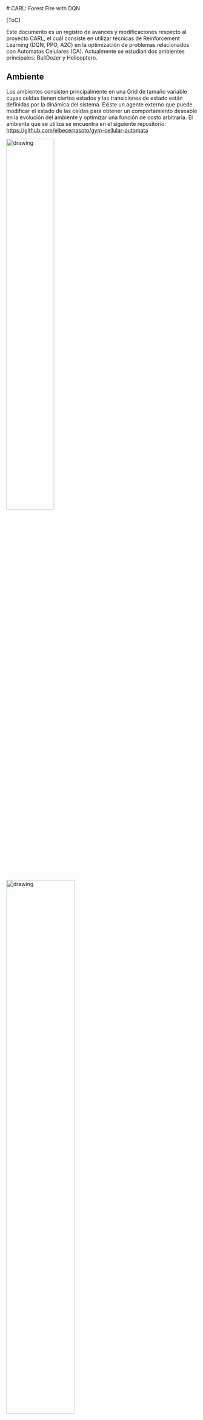 <!DOCTYPE html>
<html>
  <head>
    <meta charset="UTF-8">
    <!-- MathJax -->
    <script type="text/javascript"
      src="https://cdnjs.cloudflare.com/ajax/libs/mathjax/2.7.3/MathJax.js?config=TeX-AMS-MML_HTMLorMML">
    </script>
  </head>

  <body>
 # CARL: Forest Fire with DQN

[ToC]

Este documento es un registro de avances y modificaciones respecto al proyecto CARL, el cuál consiste en utilizar técnicas de Reinforcement Learning (DQN, PPO, A2C) en la optimización de problemas relacionados con Automatas Celulares (CA). Actualmente se estudian dos ambientes principales: BullDozer y Helicoptero.

## Ambiente

Los ambientes consisten principalmente en una Grid de tamaño variable cuyas celdas tienen ciertos estados y las transiciones de estado están definidas por la dinámica del sistema. Existe un agente externo que puede modificar el estado de las celdas para obtener un comportamiento deseable en la evolución del ambiente y optimizar una función de costo arbitraria. El ambiente que se utiliza se encuentra en el siguiente repositorio: https://github.com/elbecerrasoto/gym-cellular-automata


<img src="https://i.imgur.com/QzV4Jxs.png" alt="drawing" width="50%"/>

<img src="https://i.imgur.com/gZnLBQw.png" alt="drawing" width="60%"/>

La Grid es cuadrada y los experimentos se llevan a cabo con tres tipos de celdas: celdas con fuego (fire cells), celdas de árbol (tree cells) y celdas quemadas (burned cells).

Los agentes tienen ciertas acciones restringidas a su tipo y la posición en la que se encuentren, cada acción gasta unidades de tiempo. El ambiente tiene untiempo de actualización, cuando el tiempo se agota, se realizan los cálculos de transición de celdas en toda la Grid.

- El helicóptero sólo puede moverse y apagar celdas de fuego.
- El Bulldozer puede moverse y cortar árboles.

El Autómata Celular trata de emular el esparcimiento de un incendio en un área boscosa, y necesitamos crear estrategias para nuestro agente que eviten el mayor número de árboles quemados. Dichas estrategias o políticas serán generadas por métodos de Reinforcement Learning como DQN, PPO y A2C.



## Deep Q-Networks (DQN)

https://www.cs.toronto.edu/~vmnih/docs/dqn.pdf

Gracias a que la información de nuestro ambiente y agente está codificada en una grid cuyas celdas y posición influyen en los features principales del problema, podemos hacer uso de DQN utilizando redes convolucionales para capturar la información espacial del autómata celular.

Consideramos tareas en las que nuestro agente actúa sobre nuestro ambiente $E$ en cada paso de tiempo y se genera una secuencia de acciones-observaciones-recompensas. Nuestro agente sólo observa el estado general de nuestro ambiente (estado de todas las celdas de la grid y posición del agente), a dicho estado lo llamaremos $x_t \in R^d$. Al realizar una acción sobre $E$ recibimos una recompensa $r_t$. Esta recompensa depende de la secuencia de acciones y puede verse reflejada hasta mucho tiempo en el futuro.

A diferencia de la configuración que se usa normalmente al resolver juegos de Atari, en esta propuesta conocemos la informaciòn interna del sistema como para considerar esta tarea MDP, pero para fines prácticos y aprovechar los beneficios de la generalización sólo brindaremos el estado de la grid y del agente (dejando de lado el tiempo de actualización y la velocidad del viento) convirtiendo a ésta tarea en un POMPD. Otra diferencia es que en experimentos iniciales no utilizamos un stack de transiciones como en el artículo original.




### Double DQN (DDQN)


### Prioritized Experience Replay


### Dueling Q-Networks

  </body>
</html>

